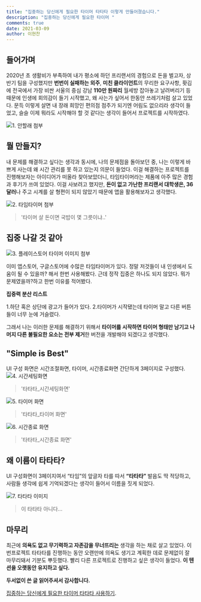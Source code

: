 ```yaml
---
title: "집중하는 당신에게 필요한 타이머 타타타 이렇게 만들어졌습니다."
description: "집중하는 당신에게 필요한 타이머 "
comments: true
date: 2021-03-09
author: 이현찬
---
```



## 들어가며

2020년 초 생활비가 부족하여 내가 평소에 하던 프리랜서의 경험으로 돈을 벌고자, 상반기 팀을 구성했지만 **번번이 실패하는 외주**, **미친 클라이언트**의 무리한 요구사항, 홧김에 전국에서 가장 비싼 서울의 중심 강남 **110만 원짜리** 월세방 잡아놓고 날려버리기 등 때문에 인생에 회의감이 들기 시작했고, 왜 사는가 싶어서 한동안 쓰레기처럼 살고 있었다. 
문득 이렇게 살면 내 장래 희망인 편의점 점주가 되기엔 어림도 없으리라 생각이 들었고, 슬슬 이제 뭐라도 시작해야 할 것 같다는 생각이 들어서 프로젝트를 시작하였다.

![1. 안할래 첨부](https://i.imgur.com/uwPGkFx.png)

## 뭘 만들지?

내 문제를 해결하고 싶다는 생각과 동시에, 나의 문제점을 돌아보던 중, 나는 이렇게 바쁘게 사는데 왜 시간 관리를 못 하고 있는지 의문이 들었다. 
이걸 해결하는 프로젝트를 진행해보자는 아이디어가 떠올라 찾아보았더니, 타임타이머라는 제품에 아주 많은 경험과 후기가 쓰여 있었다. 
이걸 사보려고 했지만, **돈이 없고 가난한 프리랜서 대학생은, 36달러**나 주고 시계를 살 형편이 되지 않았기 때문에 앱을 활용해보자고 생각했다.

![2. 타임타이머 첨부](https://i.imgur.com/6ee5gJB.png)
> '타이머 살 돈이면 국밥이 몇 그릇이냐..'

## 집중 나갈 것 같아

![3. 플레이스토어 타이머 이미지 첨부](https://i.imgur.com/l8zmsxy.png)

이미 앱스토어, 구글스토어에 수많은 타임타이머가 있다. 
정말 저것들이 내 인생에서 도움이 될 수 있을까? 해서 한번 사용해봤다. 
근데 정작 집중은 하나도 되지 않았다. 뭐가 문제였을까?하고 한번 이유를 적어봤다.

**집중력 분산 리스트**

1.하단 혹은 상단에 광고가 들어가 있다.
2.타이머가 시작됐는데 타이머 말고 다른 버튼들이 너무 눈에 거슬렸다.

그래서 나는 이러한 문제를 해결하기 위해서 **타이머를 시작하면 타이머 형태만 남기고 나머지 다른 불필요한 요소는 전부 제거**한 버전을 개발해야 되겠다고 생각했다.

## "Simple is Best"

UI 구성 화면은 시간조절화면, 타이머, 시간종료화면 간단하게 3페이지로 구성했다.
![4. 시간세팅화면](https://i.imgur.com/mPVsDpB.jpg)
> '타타타_시간세팅화면'

![5. 타이머 화면](https://i.imgur.com/S76D9cA.jpg)
> '타타타_타이머 화면'

![6. 시간종료 화면](https://i.imgur.com/HnR926w.jpg)
> '타타타_시간종료 화면'

## 왜 이름이 타타타?

UI 구성화면이 3페이지여서 “타임”의 앞글자 타를 따서 **“타타타”** 발음도 딱 적당하고, 사람들 생각에 쉽게 기억되겠다는 생각이 들어서 이름을 짓게 되었다.

![7. 타타타 이미지](https://i.imgur.com/Z3mFmb2.png)
> 이 타타타 아니다...

## 마무리

최근에 **의욕도 없고 무기력하고 자존감을 무너뜨리는** 생각을 하는 채로 살고 있었다.
이번프로젝트 타타타를 진행하는 동안 오랜만에 의욕도 생기고 계획한 데로 문제없이 잘 마무리돼서 기분도 뿌듯했다.
빨리 다른 프로젝트로 진행하고 싶은 생각이 들었다. **이 텐션을 오랫동안 유지하고 싶다.**


**두서없이 쓴 글 읽어주셔서 감사합니다.**

[집중하는 당신에게 필요한 타이머 타타타 사용하기](https://ta-ta-ta.netlify.app/).



